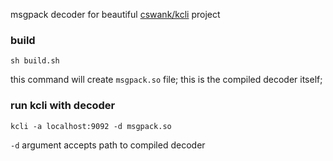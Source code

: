 msgpack decoder for beautiful [cswank/kcli](https://github.com/cswank/kcli) project

### build
```
sh build.sh
```

this command will create ```msgpack.so``` file; this is the compiled decoder itself;

### run kcli with decoder
```
kcli -a localhost:9092 -d msgpack.so
```
```-d``` argument accepts path to compiled decoder